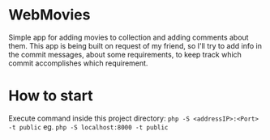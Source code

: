 # WebMovies
Simple app for adding movies to collection and adding comments about them.
This app is being built on request of my friend, so I'll try to add info
in the commit messages, about some requirements, to keep track which commit
accomplishes which requirement.

# How to start
Execute command inside this project directory: `php -S <addressIP>:<Port> -t public` eg. `php -S localhost:8000 -t public`